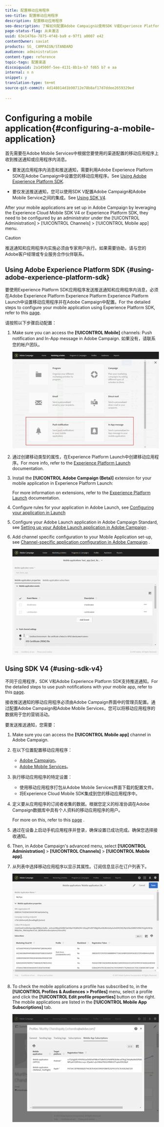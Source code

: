 ```yaml
---
title: 配置移动应用程序
seo-title: 配置移动应用程序
description: 配置移动应用程序
seo-description: 了解如何配置Adobe Campaign以使用SDK V或Experience Platform SDK发送推送通知或应用程序内消息。
page-status-flag: 从未激活
uuid: 63e1476a-7875-4f48-ba9 e-97f1 a0007 e42
contentOwner: saviat
products: SG_ CAMPAIGN/STANDARD
audience: administration
content-type: reference
topic-tags: 配置渠道
discoiquuid: 2a14500f-5ee-4131-8b1a-b7 fd65 b7 e aa
internal: n n
snippet: y
translation-type: tm+mt
source-git-commit: 4d148014d1b90712e78b8af17d7ddee2659329ed

---
```



# Configuring a mobile application{#configuring-a-mobile-application}

首先需要在Adobe Mobile Services中根据您要使用的渠道配置的移动应用程序上收到推送通知或应用程序内消息。

* 要发送应用程序内消息和推送通知，需要利用Adobe Experience Platform SDK在Adobe Campaign中设置您的移动应用程序。See [Using Adobe Experience Platform SDK](#using-adobe-experience-platform-sdk).

* 要仅发送推送通知，您可以使用SDK V配置Adobe Campaign和Adobe Mobile Service之间的集成。See [Using SDK V4](#using-sdk-v4).

After your mobile applications are set up in Adobe Campaign by leveraging the Experience Cloud Mobile SDK V4 or Experience Platform SDK, they need to be configured by an administrator under the [!UICONTROL Administration] &gt; [!UICONTROL Channels] &gt; [!UICONTROL Mobile app] menu.

>[!CAUTION]
>
>推送通知和应用程序内实施必须由专家用户执行。如果需要协助，请与您的Adobe客户经理或专业服务合作伙伴联系。

## Using Adobe Experience Platform SDK {#using-adobe-experience-platform-sdk}

要使用Experience Platform SDK应用程序发送推送通知和应用程序内消息，必须在Adobe Experience Platform Experience Platform Experience Platform Launch中设置移动应用程序并在Adobe Campaign中配置。For the detailed steps to configure your mobile application using Experience Platform SDK, refer to this [page](https://helpx.adobe.com/campaign/kb/configuring-app-sdkv4.html).

请按照以下步骤启动配置：

1. Make sure you can access the **[!UICONTROL Mobile]** channels: Push notification and In-App message in Adobe Campaign. 如果没有，请联系您的帐户团队。

   ![](assets/launch_1.png)

1. 通过创建移动类型的属性，在Experience Platform Launch中创建移动应用程序。For more info, refer to the [Experience Platform Launch](https://aep-sdks.gitbook.io/docs/getting-started/create-a-mobile-property#create-a-new-mobile-property) documentation.
1. Install the **[!UICONTROL Adobe Campaign (Beta)]** extension for your mobile application in Experience Platform Launch:

   For more information on extensions, refer to the [Experience Platform Launch](https://aep-sdks.gitbook.io/docs/using-mobile-extensions/adobe-campaign-standard-beta) documentation.

1. Configure rules for your application in Adobe Launch, see [Configuring your application in Launch](https://helpx.adobe.com/campaign/kb/configuring-app-sdk.html#ConfiguringyourapplicationinLaunch)
1. Configure your Adobe Launch application in Adobe Campaign Standard, see [Setting up your Adobe Launch application in Adobe Campaign](https://helpx.adobe.com/campaign/kb/configuring-app-sdk.html#SettingupyourAdobeLaunchapplicationinAdobeCampaign) .
1. Add channel specific configuration to your Mobile Application set-up, see [Channel-specific application configuration in Adobe Campaign](https://helpx.adobe.com/campaign/kb/configuring-app-sdk.html#ChannelspecificapplicationconfigurationinAdobeCampaign) .

   ![](assets/launch_2.png)

## Using SDK V4 {#using-sdk-v4}

不同于应用程序，SDK V和Adobe Experience Platform SDK支持推送通知。For the detailed steps to use push notifications with your mobile app, refer to this [page](https://helpx.adobe.com/campaign/kb/configuring-app-sdkv4.html).

接收推送通知的移动应用程序必须由Adobe Campaign界面中的管理员配置。通过配置Adobe Campaign和Adobe Mobile Services，您可以将移动应用程序的数据用于您的营销活动。

要发送推送通知，您需要：

1. Make sure you can access the **[!UICONTROL Mobile app]** channel in Adobe Campaign.
1. 在以下位置配置移动应用程序：

   * [Adobe Campaign](https://helpx.adobe.com/campaign/kb/configuring-app-sdkv4.html#SettingupamobileapplicationinAdobeCampaign)。
   * [Adobe Mobile Services](https://helpx.adobe.com/campaign/kb/configuring-app-sdkv4.html#ConfiguringamobileapplicationinAdobeMobileServices)。

1. 执行移动应用程序的特定设置：

   * 使用移动应用程序打包从Adobe Mobile Services界面下载的配置文件。
   * 将Experience Cloud Mobile SDK集成到您的移动应用程序中。

1. 定义要从应用程序的订阅者收集的数据。根据您定义的标准协调在Adobe Campaign数据库中具有个人资料的移动应用程序的用户。

   For more on this, refer to this [page](https://helpx.adobe.com/campaign/kb/configuring-app-sdkv4.html#Collectingsubscribersdatafromamobileapplication) .

1. 通过在设备上启动手机应用程序并登录，确保设置已成功完成。确保您选择接收通知。
1. Then, in Adobe Campaign's advanced menu, select **[!UICONTROL Administration]** &gt; **[!UICONTROL Channels]** &gt; **[!UICONTROL Mobile app]**.
1. 从列表中选择移动应用程序以显示其属性。订阅信息显示在订户列表下。

   ![](assets/push_notif_mobile_app.png)

1. To check the mobile applications a profile has subscribed to, in the **[!UICONTROL Profiles & Audiences > Profiles]** menu, select a profile and click the **[!UICONTROL Edit profile properties]** button on the right. The mobile applications are listed in the **[!UICONTROL Mobile App Subscriptions]** tab.

   ![](assets/push_notif_subscriptions.png)
